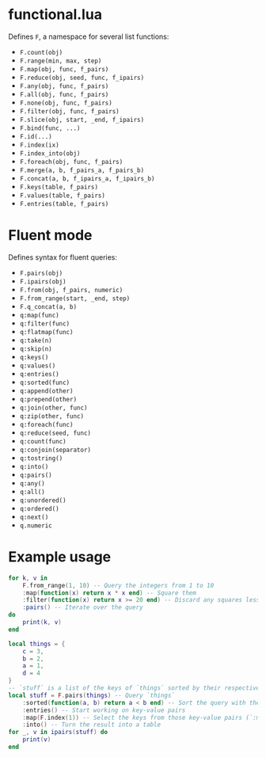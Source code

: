 # functional.lua

Defines `F`, a namespace for several list functions:
- `F.count(obj)`
- `F.range(min, max, step)`
- `F.map(obj, func, f_pairs)`
- `F.reduce(obj, seed, func, f_ipairs)`
- `F.any(obj, func, f_pairs)`
- `F.all(obj, func, f_pairs)`
- `F.none(obj, func, f_pairs)`
- `F.filter(obj, func, f_pairs)`
- `F.slice(obj, start, _end, f_ipairs)`
- `F.bind(func, ...)`
- `F.id(...)`
- `F.index(ix)`
- `F.index_into(obj)`
- `F.foreach(obj, func, f_pairs)`
- `F.merge(a, b, f_pairs_a, f_pairs_b)`
- `F.concat(a, b, f_ipairs_a, f_ipairs_b)`
- `F.keys(table, f_pairs)`
- `F.values(table, f_pairs)`
- `F.entries(table, f_pairs)`

# Fluent mode

Defines syntax for fluent queries:
- `F.pairs(obj)`
- `F.ipairs(obj)`
- `F.from(obj, f_pairs, numeric)`
- `F.from_range(start, _end, step)`
- `F.q_concat(a, b)`
- `q:map(func)`
- `q:filter(func)`
- `q:flatmap(func)`
- `q:take(n)`
- `q:skip(n)`
- `q:keys()`
- `q:values()`
- `q:entries()`
- `q:sorted(func)`
- `q:append(other)`
- `q:prepend(other)`
- `q:join(other, func)`
- `q:zip(other, func)`
- `q:foreach(func)`
- `q:reduce(seed, func)`
- `q:count(func)`
- `q:conjoin(separator)`
- `q:tostring()`
- `q:into()`
- `q:pairs()`
- `q:any()`
- `q:all()`
- `q:unordered()`
- `q:ordered()`
- `q:next()`
- `q.numeric`

# Example usage

```lua
for k, v in 
    F.from_range(1, 10) -- Query the integers from 1 to 10
    :map(function(x) return x * x end) -- Square them
    :filter(function(x) return x >= 20 end) -- Discard any squares less than 20
    :pairs() -- Iterate over the query
do
    print(k, v)
end

local things = {
    c = 3,
    b = 2,
    a = 1,
    d = 4
}
-- `stuff` is a list of the keys of `things` sorted by their respective values
local stuff = F.pairs(things) -- Query `things`
    :sorted(function(a, b) return a < b end) -- Sort the query with the given function
    :entries() -- Start working on key-value pairs
    :map(F.index(1)) -- Select the keys from those key-value pairs (`:map(F.index('k'))` would do the same)
    :into() -- Turn the result into a table
for _, v in ipairs(stuff) do
    print(v)
end
```
